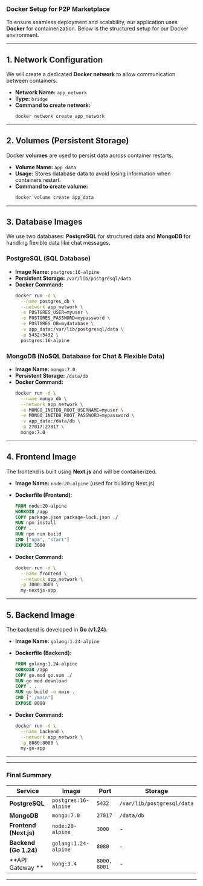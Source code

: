### **Docker Setup for P2P Marketplace**

To ensure seamless deployment and scalability, our application uses **Docker** for containerization. Below is the structured setup for our Docker environment.

---

## **1. Network Configuration**
We will create a dedicated **Docker network** to allow communication between containers.

- **Network Name:** `app_network`
- **Type:** `bridge`
- **Command to create network:**
  ```sh
  docker network create app_network
  ```

---

## **2. Volumes (Persistent Storage)**
Docker **volumes** are used to persist data across container restarts.

- **Volume Name:** `app_data`
- **Usage:** Stores database data to avoid losing information when containers restart.
- **Command to create volume:**
  ```sh
  docker volume create app_data
  ```

---

## **3. Database Images**
We use two databases: **PostgreSQL** for structured data and **MongoDB** for handling flexible data like chat messages.

### **PostgreSQL (SQL Database)**
- **Image Name:** `postgres:16-alpine`
- **Persistent Storage:** `/var/lib/postgresql/data`
- **Docker Command:**
  ```sh
  docker run -d \
    --name postgres_db \
    --network app_network \
    -e POSTGRES_USER=myuser \
    -e POSTGRES_PASSWORD=mypassword \
    -e POSTGRES_DB=mydatabase \
    -v app_data:/var/lib/postgresql/data \
    -p 5432:5432 \
    postgres:16-alpine
  ```

### **MongoDB (NoSQL Database for Chat & Flexible Data)**
- **Image Name:** `mongo:7.0`
- **Persistent Storage:** `/data/db`
- **Docker Command:**
  ```sh
  docker run -d \
    --name mongo_db \
    --network app_network \
    -e MONGO_INITDB_ROOT_USERNAME=myuser \
    -e MONGO_INITDB_ROOT_PASSWORD=mypassword \
    -v app_data:/data/db \
    -p 27017:27017 \
    mongo:7.0
  ```

---

## **4. Frontend Image**
The frontend is built using **Next.js** and will be containerized.

- **Image Name:** `node:20-alpine` (used for building Next.js)
- **Dockerfile (Frontend)**:

  ```dockerfile
  FROM node:20-alpine
  WORKDIR /app
  COPY package.json package-lock.json ./
  RUN npm install
  COPY . .
  RUN npm run build
  CMD ["npm", "start"]
  EXPOSE 3000
  ```

- **Docker Command:**
  ```sh
  docker run -d \
    --name frontend \
    --network app_network \
    -p 3000:3000 \
    my-nextjs-app
  ```

---

## **5. Backend Image**
The backend is developed in **Go (v1.24)**.

- **Image Name:** `golang:1.24-alpine`
- **Dockerfile (Backend)**:

  ```dockerfile
  FROM golang:1.24-alpine
  WORKDIR /app
  COPY go.mod go.sum ./
  RUN go mod download
  COPY . .
  RUN go build -o main .
  CMD ["./main"]
  EXPOSE 8080
  ```

- **Docker Command:**
  ```sh
  docker run -d \
    --name backend \
    --network app_network \
    -p 8080:8080 \
    my-go-app
  ```

---



---

### **Final Summary**

| **Service**    | **Image**            | **Port**  | **Storage**  |
|--------------|--------------------|---------|------------|
| **PostgreSQL**  | `postgres:16-alpine` | `5432`   | `/var/lib/postgresql/data` |
| **MongoDB**     | `mongo:7.0`         | `27017`  | `/data/db` |
| **Frontend (Next.js)** | `node:20-alpine` | `3000` | - |
| **Backend (Go 1.24)** | `golang:1.24-alpine` | `8080` | - |
| **API Gateway ** | `kong:3.4` | `8000, 8001` | - |

---
